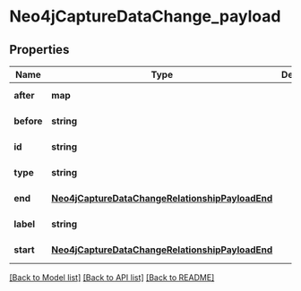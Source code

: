 # Neo4jCaptureDataChange_payload

## Properties
Name | Type | Description | Notes
------------ | ------------- | ------------- | -------------
**after** | **map** |  | [default to null]
**before** | **string** |  | [default to null]
**id** | **string** |  | [default to null]
**type** | **string** |  | [default to null]
**end** | [**Neo4jCaptureDataChangeRelationshipPayloadEnd**](Neo4jCaptureDataChangeRelationshipPayloadEnd.md) |  | [default to null]
**label** | **string** |  | [default to null]
**start** | [**Neo4jCaptureDataChangeRelationshipPayloadEnd**](Neo4jCaptureDataChangeRelationshipPayloadEnd.md) |  | [default to null]

[[Back to Model list]](../README.md#documentation-for-models) [[Back to API list]](../README.md#documentation-for-api-endpoints) [[Back to README]](../README.md)


